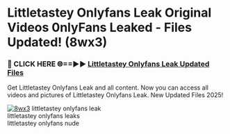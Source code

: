 # Littletastey Onlyfans Leak Original Videos 0nlyFans Leaked - Files Updated! (8wx3)

<h3>🔴 CLICK HERE 🌐==►► <a href="https://tinyurl.com/2jnfzry5" rel="nofollow">Littletastey Onlyfans Leak Updated Files</a></h3>

Get Littletastey Onlyfans Leak and all content. Now you can access all videos and pictures of Littletastey Onlyfans Leak. New Updated Files 2025!

[![8wx3](https://i.imgur.com/GyGTBgg.gif)](https://tinyurl.com/2jnfzry5)
littletastey onlyfans leak<br>
littletastey onlyfans leaks<br>
littletastey onlyfans nude